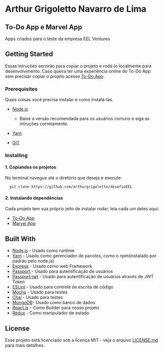 # Arthur Grigoletto Navarro de Lima

## **To-Do App e Marvel App**

Apps criados para o teste da empresa EEL Ventures

## Getting Started

Essas intruções servirão para copiar o projeto e rodá-lo localmente para desenvolvimento. Caso queira ter uma experiência online do To-Do App sem precisar copiar o projeto acesse [To-Do App](https://todo-eel.mybluemix.net/).

### Prerequisites

Quais coisas você precisa instalar e como instalá-las.

- [Node.js](https://nodejs.org/en/)

  - Baixe a versão recomendada para os usuários comuns e siga as intruções corretamente.

- [Yarn](https://yarnpkg.com/pt-BR/)
- [GIT](https://git-scm.com/book/en/v2/Getting-Started-Installing-Git)

### Installing

#### 1. Copiandos os projetos

No terminal navegue até o diretório que deseja e execute:

```bash
  git clone https://github.com/arthurgrigoletto/desafioEEL
```

#### 2. Instalando dependências

Cada projeto tem sua próprio jeito de instalar rodar, leia cada um deles aqui:

- [To-Do App](https://github.com/arthurgrigoletto/desafioEEL/tree/master/todo-app/README.md)
- [Marvel App](https://github.com/arthurgrigoletto/desafioEEL/tree/master/marvel/README.md)

## Built With

- [Node.js](https://nodejs.org/en/) - Usado como runtime
- [Yarn](https://yarnpkg.com/pt-BR/) - Usado como gerenciador de pacotes, como o npm(instalado por padrão pelo node.js)
- [Express](https://expressjs.com/pt-br/) - Usado como web Framework
- [Passport](http://www.passportjs.org/) - Usado para autentificação de usuários
- [Passport-jwt](https://github.com/themikenicholson/passport-jwt) - Usado para autentificação de usuários através de JWT Token
- [ESLint](https://eslint.org/) - Usado para controle de escrita de código
- [Mocha](https://mochajs.org/) - Usado para testes
- [Chai](https://www.chaijs.com/) - Usado para testes
- [MongoDB](https://www.mongodb.com/)- Usado como banco de dados
- [React.js](https://reactjs.org/) - Como Builder para nosso projeto
- [Redux](https://redux.js.org/) - Como manipulador de estado

## License

Esse projeto está licenciado sob a licença MIT - veja o arquivo [LICENSE.md](https://github.com/arthurgrigoletto/desafioEEL/blob/master/todo-app/LICENSE.md) para mais detalhes.
